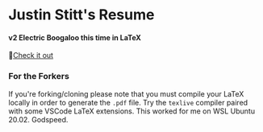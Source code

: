 # Justin Stitt's Resume

#### v2 Electric Boogaloo this time in LaTeX

📜[Check it out](https://github.com/JustinStitt/resume/blob/master/master_resume.pdf)

### For the Forkers

If you're forking/cloning please note that you must compile your LaTeX locally in order to generate the `.pdf` file. Try the `texlive` compiler paired with some VSCode LaTeX extensions. This worked for me on WSL Ubuntu 20.02. Godspeed.
